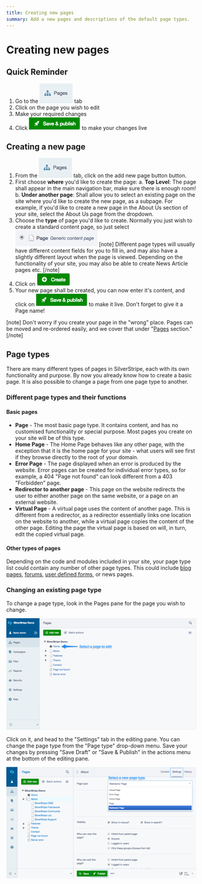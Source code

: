 ```yaml
---
title: Creating new pages
summary: Add a new pages and descriptions of the default page types.
---
```


# Creating new pages

## Quick Reminder

 1. Go to the ![pages-tab-single](../../_images/pages-tab-single.png) tab
 2. Click on the page you wish to edit
 3. Make your required changes
 4. Click ![save publish](../../_images/save-publish.png) to make your changes live

## Creating a new page

 1. From the ![pages-tab-single](../../_images/pages-tab-single.png) tab, click on the add new page button button.
 2. First choose **where** you'd like to create the page:
	a. **Top Level**: The page shall appear in the main navigation bar, make sure there is enough room!
	b. **Under another page**: Shall allow you to select an existing page on the site where you'd like to create the new page, as a subpage. For example, if you'd like to create a new page in the About Us section of your site, select the About Us page from the dropdown.
 3. Choose the **type** of page you'd like to create. Normally you just wish to create a standard content page, so just select ![page generic selected](../../_images/page-generic-selected.png)
[note]
 Different page types will usually have different content fields for you to fill in, and may also have a slightly different layout when the page is viewed. Depending on the functionality of your site, you may also be able to create News Article pages etc.
[/note]
 4. Click on ![create button](../../_images/create-button.png)
 5. Your new page shall be created, you can now enter it's content, and click on ![save publish](../../_images/save-publish.png) to make it live. Don't forget to give it a Page name!

[note]
Don't worry if you create your page in the "wrong" place.  Pages can be moved and re-ordered easily, and we cover that under "[Pages](reordering_pages/) section."
[/note]

## Page types

There are many different types of pages in SilverStripe, each with its own functionality and purpose. By now you already know how to create a basic page. It is also possible to change a page from one page type to another.

### Different page types and their functions

#### Basic pages

* **Page** - The most basic page type. It contains content, and has no customised functionality or special purpose. Most pages you create on your site will be of this type.
* **Home Page** - The Home Page behaves like any other page, with the exception that it is the home page for your site - what users will see first if they browse directly to the root of your domain.
* **Error Page** - The page displayed when an error is produced by the website. Error pages can be created for individual error types, so for example, a 404 "Page not found" can look different from a 403 "Forbidden" page.
* **Redirector to another page** - This page on the website redirects the user to either another page on the same website, or a page on an external website.
* **Virtual Page** - A virtual page uses the content of another page. This is different from a redirector, as a redirector essentially links one location on the website to another, while a virtual page copies the content of the other page. Editing the page the virtual page is based on will, in turn, edit the copied virtual page.

#### Other types of pages

Depending on the code and modules included in your site, your page type list could contain any number of other page types. This could include [blog pages](/optional_features/blogs), [forums](/optional_features/forums), [user defined forms](/optional_features/forms), or
news pages.

### Changing an existing page type

To change a page type, look in the Pages pane for the page you wish to change.

![Choosing page type](../../_images/Choosing-A-Page.png)

Click on it, and head to the "Settings" tab in the editing pane. You can change the page type from the "Page type" drop-down menu. Save your changes by pressing "Save Draft" or "Save & Publish" in the actions menu at the bottom of the editing pane.

![Changing page type](../../_images/Changing-Page-Type.png)
